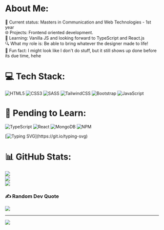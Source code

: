 # About Me:
🚀 Current status: Masters in Communication and Web Technologies - 1st year<br>🌐 Projects: Frontend oriented development.<br>📘 Learning: Vanilla JS and looking forward to TypeScript and React.js<br>🔍 What my role is: Be able to bring whatever the designer made to life! <br>🌟 Fun fact: I might look like I don't do stuff, but it still shows up done before its due time, hehe



# 💻 Tech Stack:
![HTML5](https://img.shields.io/badge/html5-%23E34F26.svg?style=for-the-badge&logo=html5&logoColor=white) ![CSS3](https://img.shields.io/badge/css3-%231572B6.svg?style=for-the-badge&logo=css3&logoColor=white)  ![SASS](https://img.shields.io/badge/SASS-hotpink.svg?style=for-the-badge&logo=SASS&logoColor=white) ![TailwindCSS](https://img.shields.io/badge/tailwindcss-%2338B2AC.svg?style=for-the-badge&logo=tailwind-css&logoColor=white) ![Bootstrap](https://img.shields.io/badge/bootstrap-%23563D7C.svg?style=for-the-badge&logo=bootstrap&logoColor=white) ![JavaScript](https://img.shields.io/badge/javascript-%23323330.svg?style=for-the-badge&logo=javascript&logoColor=%23F7DF1E) 

# 📖 Pending to Learn:
![TypeScript](https://img.shields.io/badge/TypeScript-007ACC.svg?style=for-the-badge&logo=TypeScript&logoColor=white)
![React](https://img.shields.io/badge/react-%2320232a.svg?style=for-the-badge&logo=react&logoColor=%2361DAFB)
![MongoDB](https://img.shields.io/badge/MongoDB-%234ea94b.svg?style=for-the-badge&logo=mongodb&logoColor=white)
![NPM](https://img.shields.io/badge/NPM-%23CB3837.svg?style=for-the-badge&logo=npm&logoColor=white)

[![Typing SVG](https://readme-typing-svg.herokuapp.com?size=30&lines=Touch+some+grass.)](https://git.io/typing-svg)

# 📊 GitHub Stats:
![](https://github-readme-stats.vercel.app/api?username=rcsilva211&theme=dark&hide_border=false&include_all_commits=false&count_private=false)<br/>
![](https://github-readme-streak-stats.herokuapp.com/?user=rcsilva211&theme=dark&hide_border=false)<br/>
![](https://github-readme-stats.vercel.app/api/top-langs/?username=rcsilva211&theme=dark&hide_border=false&include_all_commits=false&count_private=false&layout=compact)

### ✍️ Random Dev Quote
![](https://quotes-github-readme.vercel.app/api?type=horizontal&theme=radical)

---
[![](https://visitcount.itsvg.in/api?id=rcsilva211&icon=2&color=4)](https://visitcount.itsvg.in)
